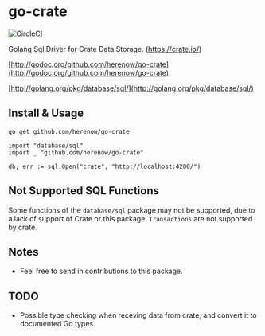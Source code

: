 go-crate
========

[![CircleCI](https://circleci.com/gh/chughpiyush/go-crate.svg?style=svg)](https://circleci.com/gh/chughpiyush/go-crate)

Golang Sql Driver for Crate Data Storage. (https://crate.io/)

[http://godoc.org/github.com/herenow/go-crate](http://godoc.org/github.com/herenow/go-crate)

[http://golang.org/pkg/database/sql/](http://golang.org/pkg/database/sql/)


Install & Usage
--------
```
go get github.com/herenow/go-crate
```

```golang
import "database/sql"
import _ "github.com/herenow/go-crate"

db, err := sql.Open("crate", "http://localhost:4200/")
```


Not Supported SQL Functions
------

Some functions of the `database/sql` package may not be supported, due to a lack of support of Crate or this package.
`Transactions` are not supported by crate.


Notes
-----
* Feel free to send in contributions to this package.


TODO
-----
* Possible type checking when receving data from crate, and convert it to documented Go types.
